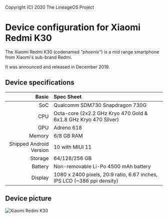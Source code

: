 Copyright (C) 2020 The LineageOS Project

Device configuration for Xiaomi Redmi K30
=========================================

The Xiaomi Redmi K30 (codenamed _"phoenix"_) is a mid range smartphone from Xiaomi's sub-brand Redmi.

It was announced and released in December 2019.

## Device specifications

Basic   | Spec Sheet
-------:|:-------------------------
SoC     | Qualcomm SDM730 Snapdragon 730G
CPU     | Octa-core (2x2.2 GHz Kryo 470 Gold & 6x1.8 GHz Kryo 470 Silver)
GPU     | Adreno 618
Memory  | 6/8 GB RAM
Shipped Android Version | 10 with MIUI 11
Storage | 64/128/256 GB
Battery | Non-removable Li-Po 4500 mAh battery
Display | 1080 x 2400 pixels, 20:9 ratio, 6.67 inches, IPS LCD (~386 ppi density)

## Device picture

![Xiaomi Redmi K30](https://xiaomi-mi.com/uploads/CatalogueImage/redmi-k30%20(10)_17912_1577645087.jpg "Xiaomi Redmi K30 in blue")

